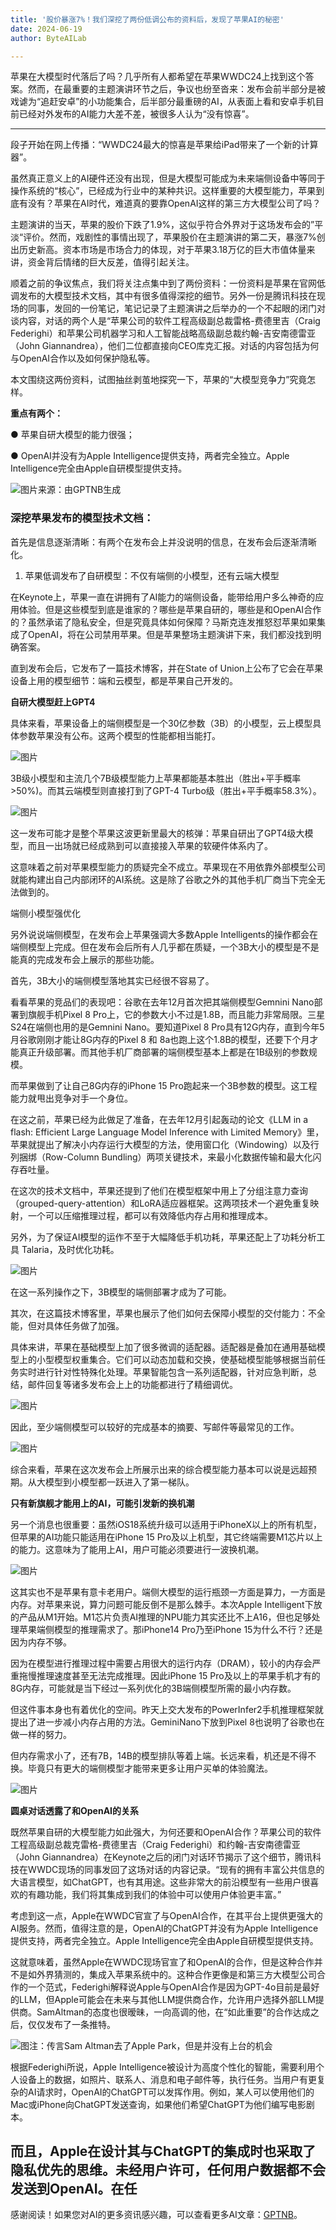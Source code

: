 ```yaml
---
title: '股价暴涨7%！我们深挖了两份低调公布的资料后，发现了苹果AI的秘密'
date: 2024-06-19
author: ByteAILab

---
```


苹果在大模型时代落后了吗？几乎所有人都希望在苹果WWDC24上找到这个答案。然而，在最重要的主题演讲环节之后，争议也纷至沓来：发布会前半部分是被戏谑为“追赶安卓”的小功能集合，后半部分最重磅的AI，从表面上看和安卓手机目前已经对外发布的AI能力大差不差，被很多人认为“没有惊喜”。

---
段子开始在网上传播：“WWDC24最大的惊喜是苹果给iPad带来了一个新的计算器”。

虽然真正意义上的AI硬件还没有出现，但是大模型可能成为未来端侧设备中等同于操作系统的“核心”，已经成为行业中的某种共识。这样重要的大模型能力，苹果到底有没有？苹果在AI时代，难道真的要靠OpenAI这样的第三方大模型公司了吗？

主题演讲的当天，苹果的股价下跌了1.9%，这似乎符合外界对于这场发布会的”平淡“评价。然而，戏剧性的事情出现了，苹果股价在主题演讲的第二天，暴涨7%创出历史新高。资本市场是市场合力的体现，对于苹果3.18万亿的巨大市值体量来讲，资金背后情绪的巨大反差，值得引起关注。

顺着之前的争议焦点，我们将关注点集中到了两份资料：一份资料是苹果在官网低调发布的大模型技术文档，其中有很多值得深挖的细节。另外一份是腾讯科技在现场的同事，发回的一份笔记，笔记记录了主题演讲之后举办的一个不起眼的闭门对谈内容，对话的两个人是“苹果公司的软件工程高级副总裁雷格-费德里吉（Craig Federighi）和苹果公司机器学习和人工智能战略高级副总裁约翰-吉安南德雷亚（John Giannandrea），他们二位都直接向CEO库克汇报。对话的内容包括为何与OpenAI合作以及如何保护隐私等。

本文围绕这两份资料，试图抽丝剥茧地探究一下，苹果的“大模型竞争力”究竟怎样。

**重点有两个：**

**●** 苹果自研大模型的能力很强；

**●** OpenAI并没有为Apple Intelligence提供支持，两者完全独立。Apple Intelligence完全由Apple自研模型提供支持。

![图片来源：由GPTNB生成](http://www.jesonc.com/upload/3B33CB85B496C0CB6FBA4C2BD79320AD/1718679963415/FvdvdDkxdblEGYOGc5wdDd73-02l.png)

### 深挖苹果发布的模型技术文档：

首先是信息逐渐清晰：有两个在发布会上并没说明的信息，在发布会后逐渐清晰化。

1. 苹果低调发布了自研模型：不仅有端侧的小模型，还有云端大模型

在Keynote上，苹果一直在讲拥有了AI能力的端侧设备，能带给用户多么神奇的应用体验。但是这些模型到底是谁家的？哪些是苹果自研的，哪些是和OpenAI合作的？虽然承诺了隐私安全，但是究竟具体如何保障？马斯克连发推怒怼苹果如果集成了OpenAI，将在公司禁用苹果。但是苹果整场主题演讲下来，我们都没找到明确答案。

直到发布会后，它发布了一篇技术博客，并在State of Union上公布了它会在苹果设备上用的模型细节：端和云模型，都是苹果自己开发的。

**自研大模型赶上GPT4**

具体来看，苹果设备上的端侧模型是一个30亿参数（3B）的小模型，云上模型具体参数苹果没有公布。这两个模型的性能都相当能打。

![图片](http://www.jesonc.com/Ft7D0lFIeb_o-ZfmkGVwKchxJlbt)

3B级小模型和主流几个7B级模型能力上苹果都能基本胜出（胜出+平手概率>50%)。而其云端模型则直接打到了GPT-4 Turbo级（胜出+平手概率58.3%）。

![图片](http://www.jesonc.com/FuRGLthXbmLLv5NDibPewjJ3akEo)

这一发布可能才是整个苹果这波更新里最大的核弹：苹果自研出了GPT4级大模型，而且一出场就已经成熟到可以直接接入苹果的软硬件体系内了。

这意味着之前对苹果模型能力的质疑完全不成立。苹果现在不用依靠外部模型公司就能构建出自己内部闭环的AI系统。这是除了谷歌之外的其他手机厂商当下完全无法做到的。

端侧小模型强优化

另外说说端侧模型，在发布会上苹果强调大多数Apple Intelligents的操作都会在端侧模型上完成。但在发布会后所有人几乎都在质疑，一个3B大小的模型是不是能真的完成发布会上展示的那些功能。

首先，3B大小的端侧模型落地其实已经很不容易了。

看看苹果的竞品们的表现吧：谷歌在去年12月首次把其端侧模型Gemnini Nano部署到旗舰手机Pixel 8 Pro上，它的参数大小不过是1.8B，而且能力非常局限。三星S24在端侧也用的是Gemnini Nano。要知道Pixel 8 Pro具有12G内存，直到今年5月谷歌刚刚才能让8G内存的Pixel 8 和 8a也跑上这个1.8B的模型，还要下个月才能真正升级部署。而其他手机厂商部署的端侧模型基本上都是在1B级别的参数规模。

而苹果做到了让自己8G内存的iPhone 15 Pro跑起来一个3B参数的模型。这工程能力就甩出竞争对手一个身位。

在这之前，苹果已经为此做足了准备，在去年12月引起轰动的论文《LLM in a flash: Efficient Large Language Model Inference with Limited Memory》里，苹果就提出了解决小内存运行大模型的方法，使用窗口化（Windowing）以及行列捆绑（Row-Column Bundling）两项关键技术，来最小化数据传输和最大化闪存吞吐量。

在这次的技术文档中，苹果还提到了他们在模型框架中用上了分组注意力查询（grouped-query-attention）和LoRA适应器框架。这两项技术一个避免重复映射，一个可以压缩推理过程，都可以有效降低内存占用和推理成本。

另外，为了保证AI模型的运作不至于大幅降低手机功耗，苹果还配上了功耗分析工具 Talaria，及时优化功耗。

![图片](http://www.jesonc.com/Fj4cc8bVij0hLn4sRblD-Iu8rqJS)

在这一系列操作之下，3B模型的端侧部署才成为了可能。

其次，在这篇技术博客里，苹果也展示了他们如何去保障小模型的交付能力：不全能，但对具体任务做了加强。

具体来讲，苹果在基础模型上加了很多微调的适配器。适配器是叠加在通用基础模型上的小型模型权重集合。它们可以动态加载和交换，使基础模型能够根据当前任务实时进行针对性特殊化处理。苹果智能包含一系列适配器，针对应急判断，总结，邮件回复等诸多发布会上上的功能都进行了精细调优。

![图片](http://www.jesonc.com/FuESPheCy_58WsvmWxseo_hg32AX)

因此，至少端侧模型可以较好的完成基本的摘要、写邮件等最常见的工作。

![图片](http://www.jesonc.com/Fi47YVwyAG5zRKfniozcOb3oGtJk)

综合来看，苹果在这次发布会上所展示出来的综合模型能力基本可以说是远超预期。从大模型到小模型都一跃进入了第一梯队。

**只有新旗舰才能用上的AI，可能引发新的换机潮**

另一个消息也很重要：虽然iOS18系统升级可以适用于iPhoneX以上的所有机型，但苹果的AI功能只能适用在iPhone 15 Pro及以上机型，其它终端需要M1芯片以上的能力。这意味为了能用上AI，用户可能必须要进行一波换机潮。

![图片](http://www.jesonc.com/FkrGyFtB5RjZgdjuxJ40yjfPtEPt)

这其实也不是苹果有意卡老用户。端侧大模型的运行瓶颈一方面是算力，一方面是内存。对苹果来说，算力问题可能反倒不是那么棘手。本次Apple Intelligent下放的产品从M1开始。M1芯片负责AI推理的NPU能力其实还比不上A16，但也足够处理苹果端侧模型的推理需求了。那iPhone14 Pro乃至iPhone 15为什么不行？还是因为内存不够。

因为在模型进行推理过程中需要占用很大的运行内存（DRAM），较小的内存会严重拖慢推理速度甚至无法完成推理。因此iPhone 15 Pro及以上的苹果手机才有的8G内存，可能就是当下经过一系列优化的3B端侧模型所需的最小内存数。

但这件事本身也有着优化的空间。昨天上交大发布的PowerInfer2手机推理框架就提出了进一步减小内存占用的方法。GeminiNano下放到Pixel 8也说明了谷歌也在做一样的努力。

但内存需求小了，还有7B，14B的模型排队等着上端。长远来看，机还是不得不换。毕竟只有更大的端侧模型才能带来更多让用户买单的体验魔法。

![图片](http://www.jesonc.com/FktJURnvyg2geuop25lbrADjGtSr)

**圆桌对话透露了和OpenAI的关系**

既然苹果自研的大模型能力如此强大，为何还要和OpenAI合作？苹果公司的软件工程高级副总裁克雷格-费德里吉（Craig Federighi）和约翰-吉安南德雷亚（John Giannandrea）在Keynote之后的闭门对话环节揭示了这个细节，腾讯科技在WWDC现场的同事发回了这场对话的内容记录。“现有的拥有丰富公共信息的大语言模型，如ChatGPT，也有其用途。这些非常大的前沿模型有一些用户很喜欢的有趣功能，我们将其集成到我们的体验中可以使用户体验更丰富。”

考虑到这一点，Apple在WWDC官宣了与OpenAI合作，在其平台上提供更强大的AI服务。然而，值得注意的是，OpenAI的ChatGPT并没有为Apple Intelligence提供支持，两者完全独立。Apple Intelligence完全由Apple自研模型提供支持。

这就意味着，虽然Apple在WWDC现场官宣了和OpenAI的合作，但是这种合作并不是如外界猜测的，集成入苹果系统中的。这种合作更像是和第三方大模型公司合作的一个范式，Federighi解释说Apple与OpenAI合作是因为GPT-4o目前是最好的LLM，但Apple可能会在未来与其他LLM提供商合作，允许用户选择外部LLM提供商。SamAltman的态度也很暧昧，一向高调的他，在“如此重要”的合作达成之后，仅仅发布了一条推特。

![图注：传言Sam Altman去了Apple Park，但是并没有上台的机会](http://www.jesonc.com/Ftxihk2qpFa9bvENFYqcEJMS01HI)

根据Federighi所说，Apple Intelligence被设计为高度个性化的智能，需要利用个人设备上的数据，如照片、联系人、消息和电子邮件等，执行任务。当用户有更复杂的AI请求时，OpenAI的ChatGPT可以发挥作用。例如，某人可以使用他们的Mac或iPhone向ChatGPT发送查询，如果他们希望ChatGPT为他们编写电影剧本。

而且，Apple在设计其与ChatGPT的集成时也采取了隐私优先的思维。未经用户许可，任何用户数据都不会发送到OpenAI。在任
---
感谢阅读！如果您对AI的更多资讯感兴趣，可以查看更多AI文章：[GPTNB](https://gptnb.com)。